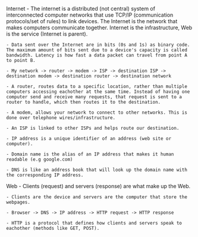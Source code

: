 Internet
    - The internet is a distributed (not central) system of interconnected computer networks that use TCP/IP (communication protocols/set of rules) to link devices. The Internet is the network that makes computers communicate together. Internet is the infrastructure, Web is the service (Internet is parent).

    - Data sent over the Internet are in bits (0s and 1s) as binary code. The maximum amount of bits sent due to a device's capacity is called bandwidth. Latency is how fast a data packet can travel from point A to point B.

    - My network -> router -> modem -> ISP -> destination ISP -> destination modem -> destination router -> destination network
    
    - A router, routes data to a specific location, rather than multiple computers accessing eachother at the same time. Instead of having one computer send and receive many requests, that request is sent to a router to handle, which then routes it to the destination.

    - A modem, allows your network to connect to other networks. This is done over telephone wires/infrastructure.

    - An ISP is linked to other ISPs and helps route our destination.

    - IP address is a unique identifier of an address (web site or computer).

    - Domain name is the alias of an IP address that makes it human readable (e.g google.com)

    - DNS is like an address book that will look up the domain name with the corresponding IP address.

Web
    - Clients (request) and servers (response) are what make up the Web.

    - Clients are the device and servers are the computer that store the webpages.

    - Browser -> DNS -> IP address -> HTTP request -> HTTP response 

    - HTTP is a protocol that defines how clients and servers speak to eachother (methods like GET, POST).